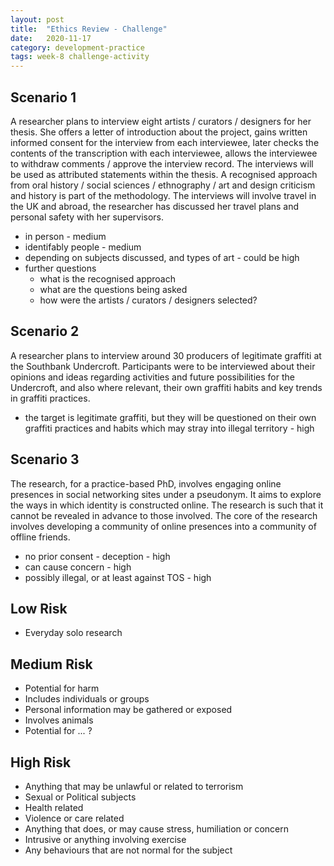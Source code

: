 ```yaml
---
layout: post
title:  "Ethics Review - Challenge"
date:   2020-11-17 
category: development-practice
tags: week-8 challenge-activity
---
```


## Scenario 1
A researcher plans to interview eight artists / curators / designers for her thesis. She offers a letter of introduction about the project, gains written informed consent for the interview from each interviewee, later checks the contents of the transcription with each interviewee, allows the interviewee to withdraw comments / approve the interview record. The interviews will be used as attributed statements within the thesis. A recognised approach from oral history / social sciences / ethnography / art and design criticism and history is part of the methodology. The interviews will involve travel in the UK and abroad, the researcher has discussed her travel plans and personal safety with her supervisors.

- in person - medium
- identifably people - medium
- depending on subjects discussed, and types of art - could be high
- further questions 
  - what is the recognised approach
  - what are the questions being asked
  - how were the artists / curators / designers selected?   

## Scenario 2
A researcher plans to interview around 30 producers of legitimate graffiti at the Southbank Undercroft. Participants were to be interviewed about their opinions and ideas regarding activities and future possibilities for the Undercroft, and also where relevant, their own graffiti habits and key trends in graffiti practices.

- the target is legitimate graffiti, but they will be questioned on their own graffiti practices and habits which may stray into illegal territory - high

## Scenario 3
The research, for a practice-based PhD, involves engaging online presences in social networking sites under a pseudonym. It aims to explore the ways in which identity is constructed online. The research is such that it cannot be revealed in advance to those involved. The core of the research involves developing a community of online presences into a community of offline friends.

- no prior consent - deception - high
- can cause concern - high
- possibly illegal, or at least against TOS - high



## Low Risk 
- Everyday solo research

## Medium Risk
- Potential for harm
- Includes individuals or groups
- Personal information may be gathered or exposed
- Involves animals
- Potential for ... ?

## High Risk
- Anything that may be unlawful or related to terrorism
- Sexual or Political subjects
- Health related
- Violence or care related
- Anything that does, or may cause stress, humiliation or concern
- Intrusive or anything involving exercise
- Any behaviours that are not normal for the subject

